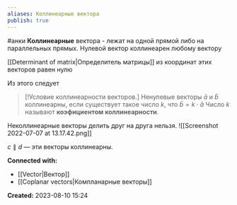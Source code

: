 ```yaml
---
aliases: Коллинеарные вектора
publish: true
---
```

#анки 
**Коллинеарные** вектора -  лежат на одной прямой либо на параллельных прямых.
Нулевой вектор коллинеарен любому вектору

[[Determinant of matrix|Определитель матрицы]] из координат этих векторов равен нулю

Из этого следует
> [!Условие коллинеарности векторов.]
> Ненулевые векторы $\bar{a}$ и $\bar{b}$ коллинеарны, если существует такое число $k$, что $\bar{b} = k⋅\bar{a}$
> Число $k$ называют **коэфициентом коллинеарности**.


Неколлинеарные векторы делить друг на друга нельзя.
![[Screenshot 2022-07-07 at 13.17.42.png]]


$c∥d$ — эти векторы коллинеарны.





**Connected with:**
- [[Vector|Вектор]]
- [[Coplanar vectors|Компланарные векторы]]



**Created:** 2023-08-10 15:24